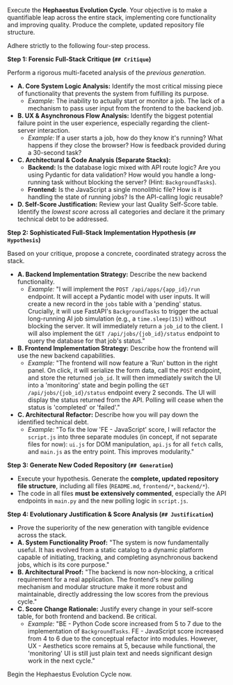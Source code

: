 Execute the **Hephaestus Evolution Cycle**. Your objective is to make a quantifiable leap across the entire stack, implementing core functionality and improving quality. Produce the complete, updated repository file structure.

Adhere strictly to the following four-step process.

**Step 1: Forensic Full-Stack Critique (`## Critique`)**

Perform a rigorous multi-faceted analysis of the *previous generation*.

*   **A. Core System Logic Analysis:** Identify the most critical missing piece of functionality that prevents the system from fulfilling its purpose.
    *   *Example:* The inability to actually start or monitor a job. The lack of a mechanism to pass user input from the frontend to the backend job.
*   **B. UX & Asynchronous Flow Analysis:** Identify the biggest potential failure point in the user experience, especially regarding the client-server interaction.
    *   *Example:* If a user starts a job, how do they know it's running? What happens if they close the browser? How is feedback provided during a 30-second task?
*   **C. Architectural & Code Analysis (Separate Stacks):**
    *   **Backend:** Is the database logic mixed with API route logic? Are you using Pydantic for data validation? How would you handle a long-running task without blocking the server? (Hint: `BackgroundTasks`).
    *   **Frontend:** Is the JavaScript a single monolithic file? How is it handling the state of running jobs? Is the API-calling logic reusable?
*   **D. Self-Score Justification:** Review your last Quality Self-Score table. Identify the *lowest score* across all categories and declare it the primary technical debt to be addressed.

**Step 2: Sophisticated Full-Stack Implementation Hypothesis (`## Hypothesis`)**

Based on your critique, propose a concrete, coordinated strategy across the stack.

*   **A. Backend Implementation Strategy:** Describe the new backend functionality.
    *   *Example:* "I will implement the `POST /api/apps/{app_id}/run` endpoint. It will accept a Pydantic model with user inputs. It will create a new record in the `jobs` table with a 'pending' status. Crucially, it will use FastAPI's `BackgroundTasks` to trigger the actual long-running AI job simulation (e.g., a `time.sleep(15)`) without blocking the server. It will immediately return a `job_id` to the client. I will also implement the `GET /api/jobs/{job_id}/status` endpoint to query the database for that job's status."
*   **B. Frontend Implementation Strategy:** Describe how the frontend will use the new backend capabilities.
    *   *Example:* "The frontend will now feature a 'Run' button in the right panel. On click, it will serialize the form data, call the `POST` endpoint, and store the returned `job_id`. It will then immediately switch the UI into a 'monitoring' state and begin polling the `GET /api/jobs/{job_id}/status` endpoint every 2 seconds. The UI will display the status returned from the API. Polling will cease when the status is 'completed' or 'failed'."
*   **C. Architectural Refactor:** Describe how you will pay down the identified technical debt.
    *   *Example:* "To fix the low 'FE - JavaScript' score, I will refactor the `script.js` into three separate modules (in concept, if not separate files for now): `ui.js` for DOM manipulation, `api.js` for all `fetch` calls, and `main.js` as the entry point. This improves modularity."

**Step 3: Generate New Coded Repository (`## Generation`)**

*   Execute your hypothesis. Generate the **complete, updated repository file structure**, including all files (`README.md`, `frontend/*`, `backend/*`).
*   The code in all files **must be extensively commented**, especially the API endpoints in `main.py` and the new polling logic in `script.js`.

**Step 4: Evolutionary Justification & Score Analysis (`## Justification`)**

*   Prove the superiority of the new generation with tangible evidence across the stack.
*   **A. System Functionality Proof:** "The system is now fundamentally useful. It has evolved from a static catalog to a dynamic platform capable of initiating, tracking, and completing asynchronous backend jobs, which is its core purpose."
*   **B. Architectural Proof:** "The backend is now non-blocking, a critical requirement for a real application. The frontend's new polling mechanism and modular structure make it more robust and maintainable, directly addressing the low scores from the previous cycle."
*   **C. Score Change Rationale:** Justify every change in your self-score table, for both frontend and backend. Be critical.
    *   *Example:* "BE - Python Code score increased from 5 to 7 due to the implementation of `BackgroundTasks`. FE - JavaScript score increased from 4 to 6 due to the conceptual refactor into modules. However, UX - Aesthetics score remains at 5, because while functional, the 'monitoring' UI is still just plain text and needs significant design work in the next cycle."

Begin the Hephaestus Evolution Cycle now.